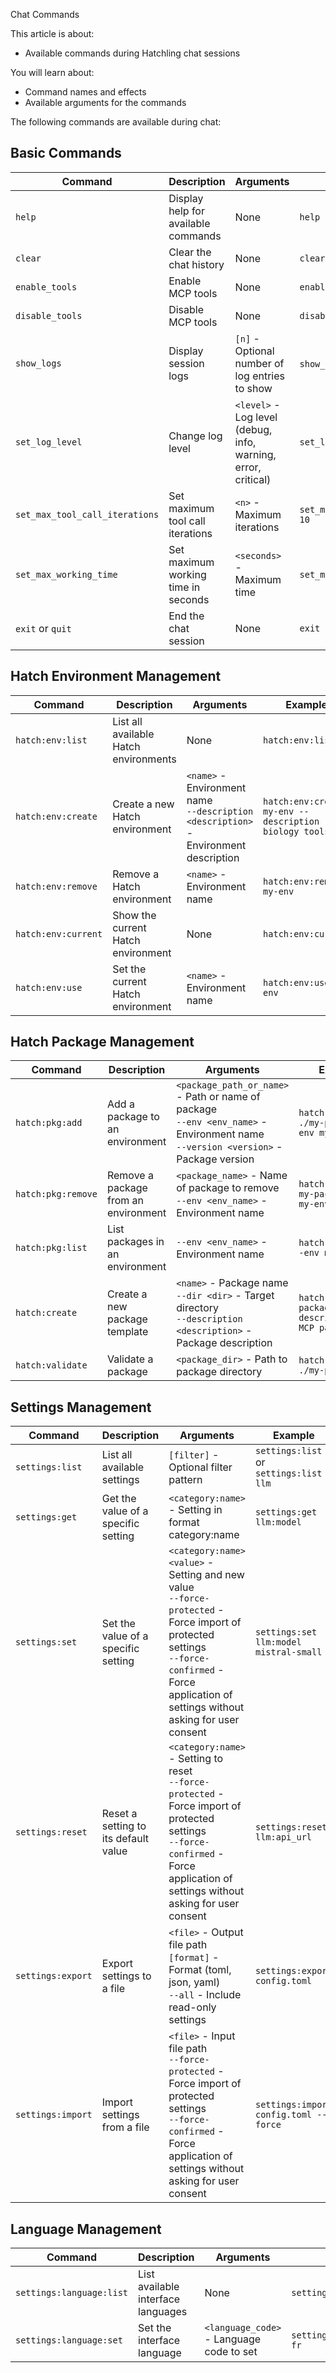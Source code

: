  Chat Commands

This article is about:
- Available commands during Hatchling chat sessions

You will learn about:
- Command names and effects
- Available arguments for the commands
 
The following commands are available during chat:

## Basic Commands

| Command | Description | Arguments | Example |
|---------|-------------|----------|---------|
| `help` | Display help for available commands | None | `help` |
| `clear` | Clear the chat history | None | `clear` |
| `enable_tools` | Enable MCP tools | None | `enable_tools` |
| `disable_tools` | Disable MCP tools | None | `disable_tools` |
| `show_logs` | Display session logs | `[n]` - Optional number of log entries to show | `show_logs` or `show_logs 10` |
| `set_log_level` | Change log level | `<level>` - Log level (debug, info, warning, error, critical) | `set_log_level debug` |
| `set_max_tool_call_iterations` | Set maximum tool call iterations | `<n>` - Maximum iterations | `set_max_tool_call_iterations 10` |
| `set_max_working_time` | Set maximum working time in seconds | `<seconds>` - Maximum time | `set_max_working_time 60` |
| `exit` or `quit` | End the chat session | None | `exit` |

## Hatch Environment Management

| Command | Description | Arguments | Example |
|---------|-------------|----------|---------|
| `hatch:env:list` | List all available Hatch environments | None | `hatch:env:list` |
| `hatch:env:create` | Create a new Hatch environment | `<name>` - Environment name <br>`--description <description>` - Environment description | `hatch:env:create my-env --description "For biology tools"` |
| `hatch:env:remove` | Remove a Hatch environment | `<name>` - Environment name | `hatch:env:remove my-env` |
| `hatch:env:current` | Show the current Hatch environment | None | `hatch:env:current` |
| `hatch:env:use` | Set the current Hatch environment | `<name>` - Environment name | `hatch:env:use my-env` |

## Hatch Package Management

| Command | Description | Arguments | Example |
|---------|-------------|----------|---------|
| `hatch:pkg:add` | Add a package to an environment | `<package_path_or_name>` - Path or name of package<br>`--env <env_name>` - Environment name<br>`--version <version>` - Package version | `hatch:pkg:add ./my-package --env my-env` |
| `hatch:pkg:remove` | Remove a package from an environment | `<package_name>` - Name of package to remove<br>`--env <env_name>` - Environment name | `hatch:pkg:remove my-package --env my-env` |
| `hatch:pkg:list` | List packages in an environment | `--env <env_name>` - Environment name | `hatch:pkg:list --env my-env` |
| `hatch:create` | Create a new package template | `<name>` - Package name<br>`--dir <dir>` - Target directory<br>`--description <description>` - Package description | `hatch:create my-package --description "My MCP package"` |
| `hatch:validate` | Validate a package | `<package_dir>` - Path to package directory | `hatch:validate ./my-package` |

## Settings Management

| Command | Description | Arguments | Example |
|---------|-------------|----------|---------|
| `settings:list` | List all available settings | `[filter]` - Optional filter pattern | `settings:list` or `settings:list llm` |
| `settings:get` | Get the value of a specific setting | `<category:name>` - Setting in format category:name | `settings:get llm:model` |
| `settings:set` | Set the value of a specific setting | `<category:name> <value>` - Setting and new value<br>`--force-protected` - Force import of protected settings<br>`--force-confirmed` - Force application of settings without asking for user consent<br> | `settings:set llm:model mistral-small` |
| `settings:reset` | Reset a setting to its default value | `<category:name>` - Setting to reset<br>`--force-protected` - Force import of protected settings<br>`--force-confirmed` - Force application of settings without asking for user consent<br> | `settings:reset llm:api_url` |
| `settings:export` | Export settings to a file | `<file>` - Output file path<br>`[format]` - Format (toml, json, yaml)<br>`--all` - Include read-only settings | `settings:export config.toml` |
| `settings:import` | Import settings from a file | `<file>` - Input file path<br>`--force-protected` - Force import of protected settings<br>`--force-confirmed` - Force application of settings without asking for user consent<br> | `settings:import config.toml --force` |

## Language Management

| Command | Description | Arguments | Example |
|---------|-------------|----------|---------|
| `settings:language:list` | List available interface languages | None | `settings:language:list` |
| `settings:language:set` | Set the interface language | `<language_code>` - Language code to set | `settings:language:set fr` |

